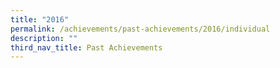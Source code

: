 ```yaml
---
title: "2016"
permalink: /achievements/past-achievements/2016/individual
description: ""
third_nav_title: Past Achievements
---
```

